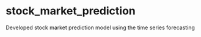 # stock_market_prediction 
Developed stock market prediction model using the time series forecasting 
